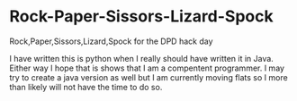 # Rock-Paper-Sissors-Lizard-Spock
Rock,Paper,Sissors,Lizard,Spock for the DPD hack day 

I have written this is python when I really should have written it in Java. Either way I hope that is shows that I am a compentent programmer.
I may try to create a java version as well but I am currently moving flats so I more than likely will not have the time to do so. 
